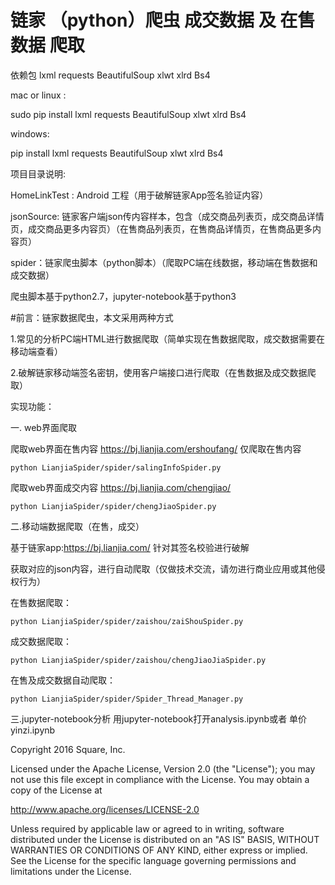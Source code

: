 # 链家 （python）爬虫  成交数据 及 在售数据 爬取

依赖包 lxml requests BeautifulSoup xlwt xlrd Bs4

mac or linux :

sudo pip install lxml requests BeautifulSoup xlwt xlrd Bs4

windows:

pip install lxml requests BeautifulSoup xlwt xlrd Bs4

项目目录说明:

HomeLinkTest : Android 工程（用于破解链家App签名验证内容）

jsonSource: 链家客户端json传内容样本，包含（成交商品列表页，成交商品详情页，成交商品更多内容页）（在售商品列表页，在售商品详情页，在售商品更多内容页）

spider：链家爬虫脚本（python脚本）（爬取PC端在线数据，移动端在售数据和成交数据）

爬虫脚本基于python2.7，jupyter-notebook基于python3

#前言：链家数据爬虫，本文采用两种方式

1.常见的分析PC端HTML进行数据爬取（简单实现在售数据爬取，成交数据需要在移动端查看）

2.破解链家移动端签名密钥，使用客户端接口进行爬取（在售数据及成交数据爬取）

实现功能：

一. web界面爬取

爬取web界面在售内容 https://bj.lianjia.com/ershoufang/ 仅爬取在售内容

```
python LianjiaSpider/spider/salingInfoSpider.py

```

爬取web界面成交内容 https://bj.lianjia.com/chengjiao/

```
python LianjiaSpider/spider/chengJiaoSpider.py

```

二.移动端数据爬取（在售，成交）

基于链家app:https://bj.lianjia.com/ 针对其签名校验进行破解

获取对应的json内容，进行自动爬取（仅做技术交流，请勿进行商业应用或其他侵权行为）

在售数据爬取：
```
python LianjiaSpider/spider/zaishou/zaiShouSpider.py
```
成交数据爬取：
```
python LianjiaSpider/spider/zaishou/chengJiaoJiaSpider.py
```


在售及成交数据自动爬取：
```
python LianjiaSpider/spider/Spider_Thread_Manager.py
```

三.jupyter-notebook分析
用jupyter-notebook打开analysis.ipynb或者 单价yinzi.ipynb

Copyright 2016 Square, Inc.

Licensed under the Apache License, Version 2.0 (the "License");
you may not use this file except in compliance with the License.
You may obtain a copy of the License at

   http://www.apache.org/licenses/LICENSE-2.0

Unless required by applicable law or agreed to in writing, software
distributed under the License is distributed on an "AS IS" BASIS,
WITHOUT WARRANTIES OR CONDITIONS OF ANY KIND, either express or implied.
See the License for the specific language governing permissions and
limitations under the License.
